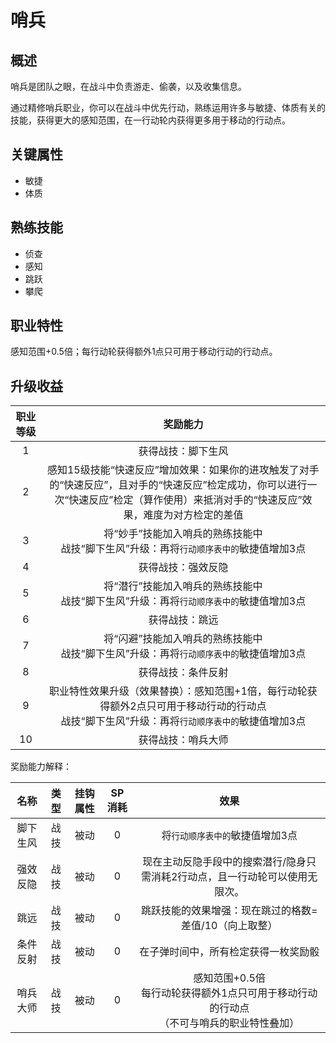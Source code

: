# 哨兵

## 概述

哨兵是团队之眼，在战斗中负责游走、偷袭，以及收集信息。

通过精修哨兵职业，你可以在战斗中优先行动，熟练运用许多与敏捷、体质有关的技能，获得更大的感知范围，在一行动轮内获得更多用于移动的行动点。

## 关键属性

* 敏捷
* 体质

## 熟练技能

* 侦查
* 感知
* 跳跃
* 攀爬
  
## 职业特性

感知范围+0.5倍；每行动轮获得额外1点只可用于移动行动的行动点。

## 升级收益

职业等级|奖励能力
:--:|:--:
1|获得战技：脚下生风
2|感知15级技能“快速反应”增加效果：如果你的进攻触发了对手的“快速反应”，且对手的“快速反应”检定成功，你可以进行一次“快速反应”检定（算作使用）来抵消对手的“快速反应”效果，难度为对方检定的差值
3|将“妙手”技能加入哨兵的熟练技能中<br>战技“脚下生风”升级：再将`行动顺序表中的`敏捷值增加3点
4|获得战技：强效反隐
5|将“潜行”技能加入哨兵的熟练技能中<br>战技“脚下生风”升级：再将`行动顺序表中的`敏捷值增加3点
6|获得战技：跳远
7|将“闪避”技能加入哨兵的熟练技能中<br>战技“脚下生风”升级：再将`行动顺序表中的`敏捷值增加3点
8|获得战技：条件反射
9|职业特性效果升级（效果替换）：感知范围+1倍，每行动轮获得额外2点只可用于移动行动的行动点<br>战技“脚下生风”升级：再将`行动顺序表中的`敏捷值增加3点
10|获得战技：哨兵大师

奖励能力解释：

名称|类型|挂钩属性|SP消耗|效果
:--:|:--:|:--:|:--:|:--:
脚下生风|战技|被动|0|将`行动顺序表中的`敏捷值增加3点
强效反隐|战技|被动|0|现在主动反隐手段中的搜索潜行/隐身只需消耗2行动点，且一行动轮可以使用无限次。
跳远|战技|被动|0|跳跃技能的效果增强：现在跳过的格数=差值/10（向上取整）
条件反射|战技|被动|0|在子弹时间中，所有检定获得一枚奖励骰
哨兵大师|战技|被动|0|感知范围+0.5倍<br>每行动轮获得额外1点只可用于移动行动的行动点<br>（不可与哨兵的职业特性叠加）
